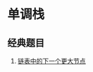 # 单调栈

## 经典题目

1. [链表中的下一个更大节点](https://leetcode-cn.com/problems/next-greater-node-in-linked-list/)

